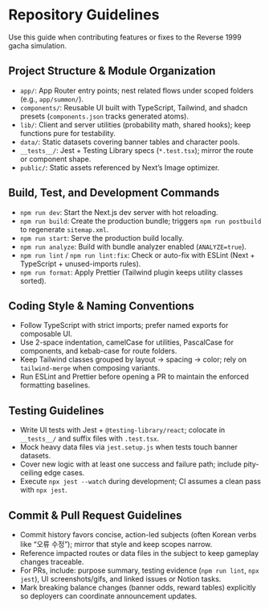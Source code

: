 # Repository Guidelines
Use this guide when contributing features or fixes to the Reverse 1999 gacha simulation.

## Project Structure & Module Organization
- `app/`: App Router entry points; nest related flows under scoped folders (e.g., `app/summon/`).
- `components/`: Reusable UI built with TypeScript, Tailwind, and shadcn presets (`components.json` tracks generated atoms).
- `lib/`: Client and server utilities (probability math, shared hooks); keep functions pure for testability.
- `data/`: Static datasets covering banner tables and character pools.
- `__tests__/`: Jest + Testing Library specs (`*.test.tsx`); mirror the route or component shape.
- `public/`: Static assets referenced by Next’s Image optimizer.

## Build, Test, and Development Commands
- `npm run dev`: Start the Next.js dev server with hot reloading.
- `npm run build`: Create the production bundle; triggers `npm run postbuild` to regenerate `sitemap.xml`.
- `npm run start`: Serve the production build locally.
- `npm run analyze`: Build with bundle analyzer enabled (`ANALYZE=true`).
- `npm run lint` / `npm run lint:fix`: Check or auto-fix with ESLint (Next + TypeScript + unused-imports rules).
- `npm run format`: Apply Prettier (Tailwind plugin keeps utility classes sorted).

## Coding Style & Naming Conventions
- Follow TypeScript with strict imports; prefer named exports for composable UI.
- Use 2-space indentation, camelCase for utilities, PascalCase for components, and kebab-case for route folders.
- Keep Tailwind classes grouped by layout → spacing → color; rely on `tailwind-merge` when composing variants.
- Run ESLint and Prettier before opening a PR to maintain the enforced formatting baselines.

## Testing Guidelines
- Write UI tests with Jest + `@testing-library/react`; colocate in `__tests__/` and suffix files with `.test.tsx`.
- Mock heavy data files via `jest.setup.js` when tests touch banner datasets.
- Cover new logic with at least one success and failure path; include pity-ceiling edge cases.
- Execute `npx jest --watch` during development; CI assumes a clean pass with `npx jest`.

## Commit & Pull Request Guidelines
- Commit history favors concise, action-led subjects (often Korean verbs like “오류 수정”); mirror that style and keep scopes narrow.
- Reference impacted routes or data files in the subject to keep gameplay changes traceable.
- For PRs, include: purpose summary, testing evidence (`npm run lint`, `npx jest`), UI screenshots/gifs, and linked issues or Notion tasks.
- Mark breaking balance changes (banner odds, reward tables) explicitly so deployers can coordinate announcement updates.
